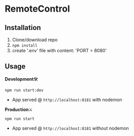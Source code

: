 # RemoteControl

## Installation
1. Clone/download repo
2. `npm install`
3. create '.env' file with content: 'PORT = 8080'

## Usage
**Development**:hammer_and_wrench:

`npm run start:dev`

* App served @ `http://localhost:8181` with nodemon

**Production**:crossed_swords:

`npm run start`

* App served @ `http://localhost:8181` without nodemon
